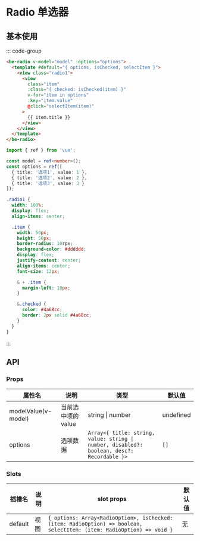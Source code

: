 # Radio 单选器

## 基本使用

::: code-group

```html [template]
<be-radio v-model="model" :options="options">
  <template #default="{ options, isChecked, selectItem }">
    <view class="radio1">
      <view
        class="item"
        :class="{ checked: isChecked(item) }"
        v-for="item in options"
        :key="item.value"
        @click="selectItem(item)"
      >
        {{ item.title }}
      </view>
    </view>
  </template>
</be-radio>
```

```ts [script]
import { ref } from 'vue';

const model = ref<number>();
const options = ref([
  { title: '选项1', value: 1 },
  { title: '选项2', value: 2 },
  { title: '选项3', value: 3 }
]);
```

```scss [style scoped]
.radio1 {
  width: 100%;
  display: flex;
  align-items: center;

  .item {
    width: 50px;
    height: 50px;
    border-radius: 10rpx;
    background-color: #dddddd;
    display: flex;
    justify-content: center;
    align-items: center;
    font-size: 12px;

    & + .item {
      margin-left: 10px;
    }

    &.checked {
      color: #4a68cc;
      border: 2px solid #4a68cc;
    }
  }
}
```

:::

<ExampleIframe url="/pages/radio/basic" height="120px"></ExampleIframe>

## API

### Props

| 属性名              | 说明               | 类型                                                                                       | 默认值    |
| ------------------- | ------------------ | ------------------------------------------------------------------------------------------ | --------- |
| modelValue(v-model) | 当前选中项的 value | string \| number                                                                           | undefined |
| options             | 选项数据           | `Array<{ title: string, value: string \| number, disabled?: boolean, desc?: Recordable }>` | `[]`      |

### Slots

| 插槽名  | 说明 | slot props                                                                                                            | 默认值 |
| ------- | ---- | --------------------------------------------------------------------------------------------------------------------- | ------ |
| default | 视图 | `{ options: Array<RadioOption>, isChecked: (item: RadioOption) => boolean, selectItem: (item: RadioOption) => void }` | 无     |

<script setup lang="ts">
import ExampleIframe from "../src/ExampleIframe.vue";
</script>
